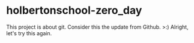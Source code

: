 # holbertonschool-zero_day
This project is about git.
Consider this the update from Github. >:)
Alright, let's try this again.
